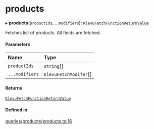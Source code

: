 # products
      
▸ **products**(`productIds`, ...`modifiers`): [`KlevuFetchFunctionReturnValue`](klevufetchfunctionreturnvalue.md)

Fetches list of products. All fields are fetched.

#### Parameters

| Name | Type |
| :------ | :------ |
| `productIds` | `string`[] |
| `...modifiers` | `KlevuFetchModifer`[] |

#### Returns

[`KlevuFetchFunctionReturnValue`](klevufetchfunctionreturnvalue.md)

#### Defined in

[queries/products/products.ts:16](https://github.com/klevultd/frontend-sdk/blob/f1babb6/packages/klevu-core/src/queries/products/products.ts#L16)

